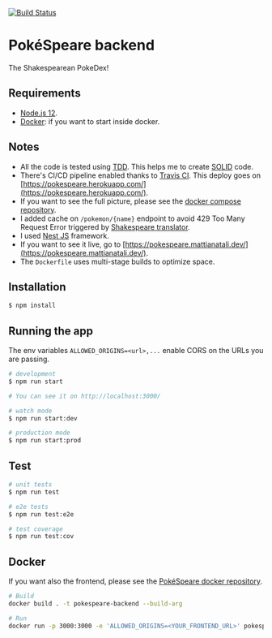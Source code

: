 [![Build Status](https://travis-ci.org/matitalatina/pokespeare-backend.svg?branch=master)](https://travis-ci.org/matitalatina/pokespeare-backend)

# PokéSpeare backend

The Shakespearean PokeDex!

## Requirements

- [Node.js 12](https://nodejs.org/).
- [Docker](https://www.docker.com/): if you want to start inside docker.

## Notes

- All the code is tested using [TDD](https://en.wikipedia.org/wiki/Test-driven_development). This helps me to create [SOLID](https://it.wikipedia.org/wiki/SOLID) code.
- There's CI/CD pipeline enabled thanks to [Travis CI](https://travis-ci.org/). This deploy goes on [https://pokespeare.herokuapp.com/](https://pokespeare.herokuapp.com/).
- If you want to see the full picture, please see the [docker compose repository](https://github.com/matitalatina/pokespeare-docker).
- I added cache on `/pokemon/{name}` endpoint to avoid 429 Too Many Request Error triggered by [Shakespeare translator](https://funtranslations.com/api/shakespeare).
- I used [Nest JS](https://nestjs.com/) framework.
- If you want to see it live, go to [https://pokespeare.mattianatali.dev/](https://pokespeare.mattianatali.dev/).
- The `Dockerfile` uses multi-stage builds to optimize space.


## Installation

```bash
$ npm install
```

## Running the app

The env variables `ALLOWED_ORIGINS=<url>,...` enable CORS on the URLs you are passing.

```bash
# development
$ npm run start

# You can see it on http://localhost:3000/

# watch mode
$ npm run start:dev

# production mode
$ npm run start:prod

```

## Test

```bash
# unit tests
$ npm run test

# e2e tests
$ npm run test:e2e

# test coverage
$ npm run test:cov
```

## Docker

If you want also the frontend, please see the [PokéSpeare docker repository](https://github.com/matitalatina/pokespeare-docker).

```bash
# Build
docker build . -t pokespeare-backend --build-arg 

# Run
docker run -p 3000:3000 -e 'ALLOWED_ORIGINS=<YOUR_FRONTEND_URL>' pokespeare-backend
```
